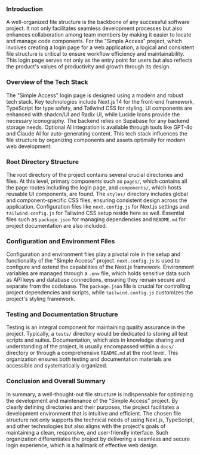 ### Introduction

A well-organized file structure is the backbone of any successful software project. It not only facilitates seamless development processes but also enhances collaboration among team members by making it easier to locate and manage code components. For the "Simple Access" project, which involves creating a login page for a web application, a logical and consistent file structure is critical to ensure workflow efficiency and maintainability. This login page serves not only as the entry point for users but also reflects the product's values of productivity and growth through its design.

### Overview of the Tech Stack

The "Simple Access" login page is designed using a modern and robust tech stack. Key technologies include Next.js 14 for the front-end framework, TypeScript for type safety, and Tailwind CSS for styling. UI components are enhanced with shadcn/UI and Radix UI, while Lucide Icons provide the necessary iconography. The backend relies on Supabase for any backend storage needs. Optional AI integration is available through tools like GPT-4o and Claude AI for auto-generating content. This tech stack influences the file structure by organizing components and assets optimally for modern web development.

### Root Directory Structure

The root directory of the project contains several crucial directories and files. At this level, primary components such as `pages/`, which contains all the page routes including the login page, and `components/`, which hosts reusable UI components, are found. The `styles/` directory includes global and component-specific CSS files, ensuring consistent design across the application. Configuration files like `next.config.js` for Next.js settings and `tailwind.config.js` for Tailwind CSS setup reside here as well. Essential files such as `package.json` for managing dependencies and `README.md` for project documentation are also included.

### Configuration and Environment Files

Configuration and environment files play a pivotal role in the setup and functionality of the "Simple Access" project. `next.config.js` is used to configure and extend the capabilities of the Next.js framework. Environment variables are managed through a `.env` file, which holds sensitive data such as API keys and database connections, ensuring they remain secure and separate from the codebase. The `package.json` file is crucial for controlling project dependencies and scripts, while `tailwind.config.js` customizes the project's styling framework.

### Testing and Documentation Structure

Testing is an integral component for maintaining quality assurance in the project. Typically, a `tests/` directory would be dedicated to storing all test scripts and suites. Documentation, which aids in knowledge sharing and understanding of the project, is usually encompassed within a `docs/` directory or through a comprehensive `README.md` at the root level. This organization ensures both testing and documentation materials are accessible and systematically organized.

### Conclusion and Overall Summary

In summary, a well-thought-out file structure is indispensable for optimizing the development and maintenance of the "Simple Access" project. By clearly defining directories and their purposes, the project facilitates a development environment that is intuitive and efficient. The chosen file structure not only supports the technical needs of using Next.js, TypeScript, and other technologies but also aligns with the project's goals of maintaining a clean, responsive, and user-friendly interface. Such organization differentiates the project by delivering a seamless and secure login experience, which is a hallmark of effective web design.
